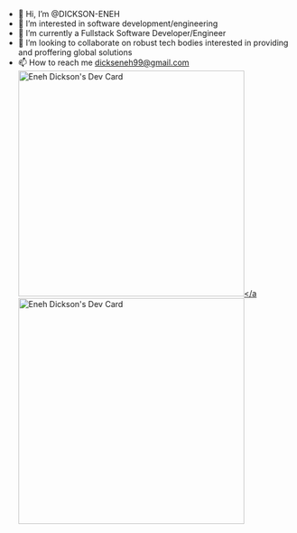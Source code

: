 - 👋 Hi, I’m @DICKSON-ENEH
- 👀 I’m interested in software development/engineering
- 🌱 I’m currently a  Fullstack Software Developer/Engineer
- 💞️ I’m looking to collaborate on robust tech bodies interested in providing and proffering global solutions
- 📫 How to reach me dickseneh99@gmail.com
<a href="https://app.daily.dev/DicksonEneh"><img src="https://api.daily.dev/devcards/6046fa3530154124887f373e020f3dee.png?r=aum" width="400" alt="Eneh Dickson's Dev Card"/></a
  <a href="https://app.daily.dev/DicksonEneh"><img src="https://api.daily.dev/devcards/6046fa3530154124887f373e020f3dee.png?r=tdx" width="400" alt="Eneh Dickson's Dev Card"/></a>
<!---
DICKSON-ENEH/DICKSON-ENEH is a ✨ special ✨ repository because its `README.md` (this file) appears on your GitHub profile.
You can click the Preview link to take a look at your changes.
--->
